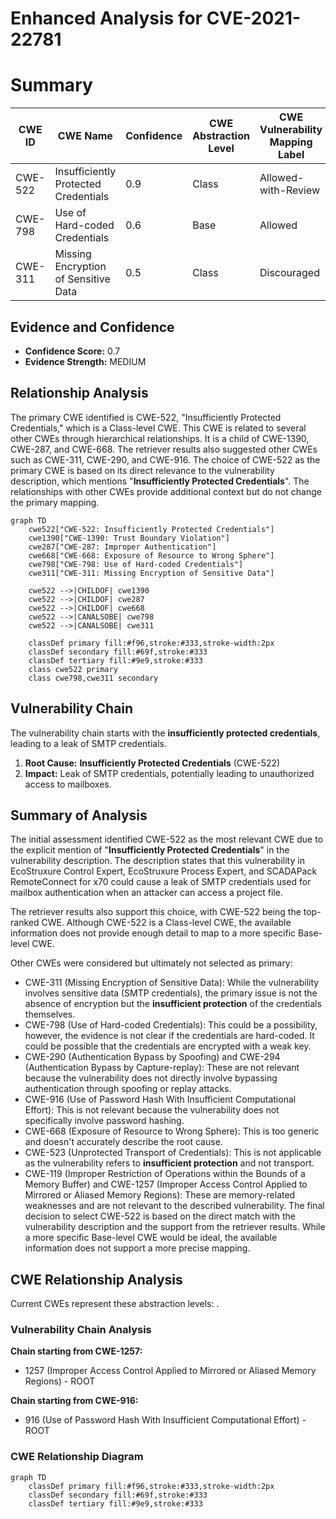 # Enhanced Analysis for CVE-2021-22781

# Summary
| CWE ID | CWE Name | Confidence | CWE Abstraction Level | CWE Vulnerability Mapping Label | CWE-Vulnerability Mapping Notes |
|---|---|---|---|---|---|
| CWE-522 | Insufficiently Protected Credentials | 0.9 | Class | Allowed-with-Review | Primary CWE |
| CWE-798 | Use of Hard-coded Credentials | 0.6 | Base | Allowed | Secondary Candidate |
| CWE-311 | Missing Encryption of Sensitive Data | 0.5 | Class | Discouraged | Secondary Candidate |

## Evidence and Confidence

*   **Confidence Score:** 0.7
*   **Evidence Strength:** MEDIUM

## Relationship Analysis
The primary CWE identified is CWE-522, "Insufficiently Protected Credentials," which is a Class-level CWE. This CWE is related to several other CWEs through hierarchical relationships. It is a child of CWE-1390, CWE-287, and CWE-668. The retriever results also suggested other CWEs such as CWE-311, CWE-290, and CWE-916. The choice of CWE-522 as the primary CWE is based on its direct relevance to the vulnerability description, which mentions "**Insufficiently Protected Credentials**". The relationships with other CWEs provide additional context but do not change the primary mapping.

```mermaid
graph TD
    cwe522["CWE-522: Insufficiently Protected Credentials"]
    cwe1390["CWE-1390: Trust Boundary Violation"]
    cwe287["CWE-287: Improper Authentication"]
    cwe668["CWE-668: Exposure of Resource to Wrong Sphere"]
    cwe798["CWE-798: Use of Hard-coded Credentials"]
    cwe311["CWE-311: Missing Encryption of Sensitive Data"]
    
    cwe522 -->|CHILDOF| cwe1390
    cwe522 -->|CHILDOF| cwe287
    cwe522 -->|CHILDOF| cwe668
    cwe522 -->|CANALSOBE| cwe798
    cwe522 -->|CANALSOBE| cwe311
    
    classDef primary fill:#f96,stroke:#333,stroke-width:2px
    classDef secondary fill:#69f,stroke:#333
    classDef tertiary fill:#9e9,stroke:#333
    class cwe522 primary
    class cwe798,cwe311 secondary
```

## Vulnerability Chain
The vulnerability chain starts with the **insufficiently protected credentials**, leading to a leak of SMTP credentials.
1.  **Root Cause:** **Insufficiently Protected Credentials** (CWE-522)
2.  **Impact:** Leak of SMTP credentials, potentially leading to unauthorized access to mailboxes.

## Summary of Analysis
The initial assessment identified CWE-522 as the most relevant CWE due to the explicit mention of "**Insufficiently Protected Credentials**" in the vulnerability description. The description states that this vulnerability in EcoStruxure Control Expert, EcoStruxure Process Expert, and SCADAPack RemoteConnect for x70 could cause a leak of SMTP credentials used for mailbox authentication when an attacker can access a project file.

The retriever results also support this choice, with CWE-522 being the top-ranked CWE. Although CWE-522 is a Class-level CWE, the available information does not provide enough detail to map to a more specific Base-level CWE.

Other CWEs were considered but ultimately not selected as primary:

*   CWE-311 (Missing Encryption of Sensitive Data): While the vulnerability involves sensitive data (SMTP credentials), the primary issue is not the absence of encryption but the **insufficient protection** of the credentials themselves.
*   CWE-798 (Use of Hard-coded Credentials): This could be a possibility, however, the evidence is not clear if the credentials are hard-coded. It could be possible that the credentials are encrypted with a weak key.
*   CWE-290 (Authentication Bypass by Spoofing) and CWE-294 (Authentication Bypass by Capture-replay): These are not relevant because the vulnerability does not directly involve bypassing authentication through spoofing or replay attacks.
*   CWE-916 (Use of Password Hash With Insufficient Computational Effort): This is not relevant because the vulnerability does not specifically involve password hashing.
*   CWE-668 (Exposure of Resource to Wrong Sphere): This is too generic and doesn't accurately describe the root cause.
*   CWE-523 (Unprotected Transport of Credentials): This is not applicable as the vulnerability refers to **insufficient protection** and not transport.
*   CWE-119 (Improper Restriction of Operations within the Bounds of a Memory Buffer) and CWE-1257 (Improper Access Control Applied to Mirrored or Aliased Memory Regions): These are memory-related weaknesses and are not relevant to the described vulnerability.
The final decision to select CWE-522 is based on the direct match with the vulnerability description and the support from the retriever results. While a more specific Base-level CWE would be ideal, the available information does not support a more precise mapping.


## CWE Relationship Analysis

Current CWEs represent these abstraction levels: .


### Vulnerability Chain Analysis

**Chain starting from CWE-1257:**
- 1257 (Improper Access Control Applied to Mirrored or Aliased Memory Regions) - ROOT


**Chain starting from CWE-916:**
- 916 (Use of Password Hash With Insufficient Computational Effort) - ROOT



### CWE Relationship Diagram

```mermaid
graph TD
    classDef primary fill:#f96,stroke:#333,stroke-width:2px
    classDef secondary fill:#69f,stroke:#333
    classDef tertiary fill:#9e9,stroke:#333
```